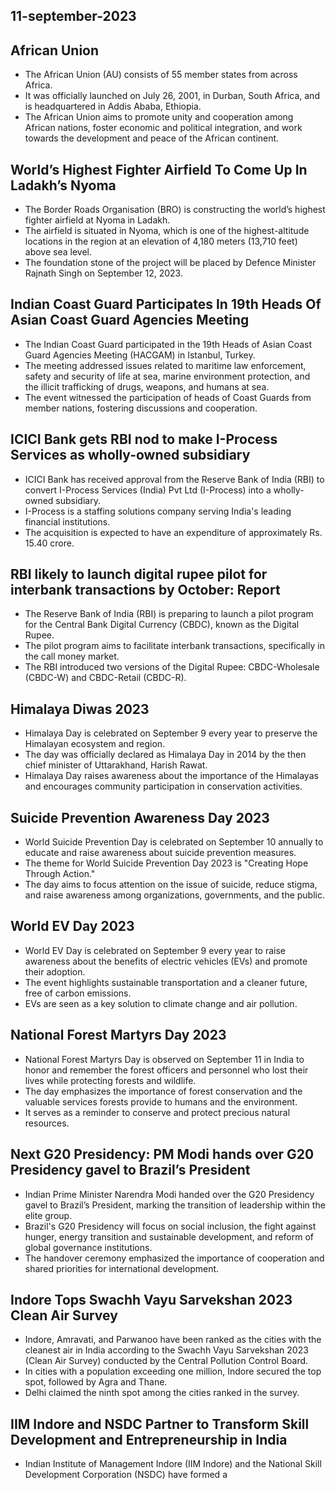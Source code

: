 ## 11-september-2023
## African Union

- The African Union (AU) consists of 55 member states from across Africa.
- It was officially launched on July 26, 2001, in Durban, South Africa, and is headquartered in Addis Ababa, Ethiopia.
- The African Union aims to promote unity and cooperation among African nations, foster economic and political integration, and work towards the development and peace of the African continent.

## World’s Highest Fighter Airfield To Come Up In Ladakh’s Nyoma

- The Border Roads Organisation (BRO) is constructing the world’s highest fighter airfield at Nyoma in Ladakh.
- The airfield is situated in Nyoma, which is one of the highest-altitude locations in the region at an elevation of 4,180 meters (13,710 feet) above sea level.
- The foundation stone of the project will be placed by Defence Minister Rajnath Singh on September 12, 2023.

## Indian Coast Guard Participates In 19th Heads Of Asian Coast Guard Agencies Meeting

- The Indian Coast Guard participated in the 19th Heads of Asian Coast Guard Agencies Meeting (HACGAM) in Istanbul, Turkey.
- The meeting addressed issues related to maritime law enforcement, safety and security of life at sea, marine environment protection, and the illicit trafficking of drugs, weapons, and humans at sea.
- The event witnessed the participation of heads of Coast Guards from member nations, fostering discussions and cooperation.

## ICICI Bank gets RBI nod to make I-Process Services as wholly-owned subsidiary

- ICICI Bank has received approval from the Reserve Bank of India (RBI) to convert I-Process Services (India) Pvt Ltd (I-Process) into a wholly-owned subsidiary.
- I-Process is a staffing solutions company serving India's leading financial institutions.
- The acquisition is expected to have an expenditure of approximately Rs. 15.40 crore.

## RBI likely to launch digital rupee pilot for interbank transactions by October: Report

- The Reserve Bank of India (RBI) is preparing to launch a pilot program for the Central Bank Digital Currency (CBDC), known as the Digital Rupee.
- The pilot program aims to facilitate interbank transactions, specifically in the call money market.
- The RBI introduced two versions of the Digital Rupee: CBDC-Wholesale (CBDC-W) and CBDC-Retail (CBDC-R).

## Himalaya Diwas 2023

- Himalaya Day is celebrated on September 9 every year to preserve the Himalayan ecosystem and region.
- The day was officially declared as Himalaya Day in 2014 by the then chief minister of Uttarakhand, Harish Rawat.
- Himalaya Day raises awareness about the importance of the Himalayas and encourages community participation in conservation activities.

## Suicide Prevention Awareness Day 2023

- World Suicide Prevention Day is celebrated on September 10 annually to educate and raise awareness about suicide prevention measures.
- The theme for World Suicide Prevention Day 2023 is "Creating Hope Through Action."
- The day aims to focus attention on the issue of suicide, reduce stigma, and raise awareness among organizations, governments, and the public.

## World EV Day 2023

- World EV Day is celebrated on September 9 every year to raise awareness about the benefits of electric vehicles (EVs) and promote their adoption.
- The event highlights sustainable transportation and a cleaner future, free of carbon emissions.
- EVs are seen as a key solution to climate change and air pollution.

## National Forest Martyrs Day 2023

- National Forest Martyrs Day is observed on September 11 in India to honor and remember the forest officers and personnel who lost their lives while protecting forests and wildlife.
- The day emphasizes the importance of forest conservation and the valuable services forests provide to humans and the environment.
- It serves as a reminder to conserve and protect precious natural resources.

## Next G20 Presidency: PM Modi hands over G20 Presidency gavel to Brazil’s President

- Indian Prime Minister Narendra Modi handed over the G20 Presidency gavel to Brazil’s President, marking the transition of leadership within the elite group.
- Brazil's G20 Presidency will focus on social inclusion, the fight against hunger, energy transition and sustainable development, and reform of global governance institutions.
- The handover ceremony emphasized the importance of cooperation and shared priorities for international development.

## Indore Tops Swachh Vayu Sarvekshan 2023 Clean Air Survey

- Indore, Amravati, and Parwanoo have been ranked as the cities with the cleanest air in India according to the Swachh Vayu Sarvekshan 2023 (Clean Air Survey) conducted by the Central Pollution Control Board.
- In cities with a population exceeding one million, Indore secured the top spot, followed by Agra and Thane.
- Delhi claimed the ninth spot among the cities ranked in the survey.

## IIM Indore and NSDC Partner to Transform Skill Development and Entrepreneurship in India

- Indian Institute of Management Indore (IIM Indore) and the National Skill Development Corporation (NSDC) have formed a